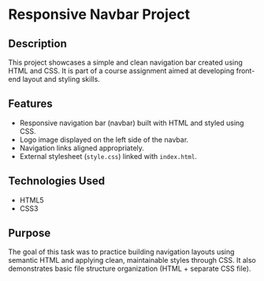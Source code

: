 # Responsive Navbar Project

## Description
This project showcases a simple and clean navigation bar created using HTML and CSS. It is part of a course assignment aimed at developing front-end layout and styling skills.

## Features
- Responsive navigation bar (navbar) built with HTML and styled using CSS.
- Logo image displayed on the left side of the navbar.
- Navigation links aligned appropriately.
- External stylesheet (`style.css`) linked with `index.html`.

## Technologies Used
- HTML5
- CSS3

## Purpose
The goal of this task was to practice building navigation layouts using semantic HTML and applying clean, maintainable styles through CSS. It also demonstrates basic file structure organization (HTML + separate CSS file).
